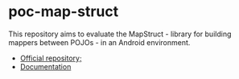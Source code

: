 # poc-map-struct
This repository aims to evaluate the MapStruct - library for building mappers between POJOs - in an Android environment. 

 - [Official repository;](https://github.com/mapstruct/mapstruct)
 - [Documentation](http://mapstruct.org/documentation/dev/reference/html/)

